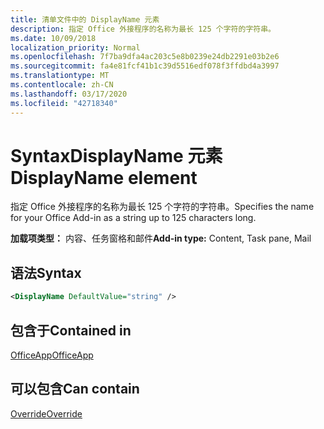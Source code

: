 ```yaml
---
title: 清单文件中的 DisplayName 元素
description: 指定 Office 外接程序的名称为最长 125 个字符的字符串。
ms.date: 10/09/2018
localization_priority: Normal
ms.openlocfilehash: 7f7ba9dfa4ac203c5e8b0239e24db2291e03b2e6
ms.sourcegitcommit: fa4e81fcf41b1c39d5516edf078f3ffdbd4a3997
ms.translationtype: MT
ms.contentlocale: zh-CN
ms.lasthandoff: 03/17/2020
ms.locfileid: "42718340"
---
```

# <a name="displayname-element"></a><span data-ttu-id="fdb8e-103">SyntaxDisplayName 元素</span><span class="sxs-lookup"><span data-stu-id="fdb8e-103">DisplayName element</span></span>

<span data-ttu-id="fdb8e-104">指定 Office 外接程序的名称为最长 125 个字符的字符串。</span><span class="sxs-lookup"><span data-stu-id="fdb8e-104">Specifies the name for your Office Add-in as a string up to 125 characters long.</span></span>

<span data-ttu-id="fdb8e-105">**加载项类型：** 内容、任务窗格和邮件</span><span class="sxs-lookup"><span data-stu-id="fdb8e-105">**Add-in type:** Content, Task pane, Mail</span></span>

## <a name="syntax"></a><span data-ttu-id="fdb8e-106">语法</span><span class="sxs-lookup"><span data-stu-id="fdb8e-106">Syntax</span></span>

```XML
<DisplayName DefaultValue="string" />
```

## <a name="contained-in"></a><span data-ttu-id="fdb8e-107">包含于</span><span class="sxs-lookup"><span data-stu-id="fdb8e-107">Contained in</span></span>

[<span data-ttu-id="fdb8e-108">OfficeApp</span><span class="sxs-lookup"><span data-stu-id="fdb8e-108">OfficeApp</span></span>](officeapp.md)


## <a name="can-contain"></a><span data-ttu-id="fdb8e-109">可以包含</span><span class="sxs-lookup"><span data-stu-id="fdb8e-109">Can contain</span></span>

[<span data-ttu-id="fdb8e-110">Override</span><span class="sxs-lookup"><span data-stu-id="fdb8e-110">Override</span></span>](override.md)

